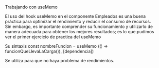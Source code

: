 Trabajando con useMemo

El uso del hook useMemo en el componente Empleados es una buena práctica para optimizar el rendimiento y reducir el consumo de recursos. Sin embargo, es importante comprender su funcionamiento y utilizarlo de manera adecuada para obtener los mejores resultados; es lo que pudimos ver el primer ejercicio de practica del useMemo

Su sintaxis const nombreFuncion = useMemo (() => funcionQueLlevaLaCarga()), [dependencia])

Se utiliza para que no haya problema de rendimientos.
